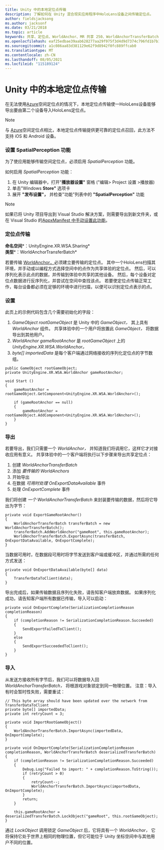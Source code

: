 ```yaml
---
title: Unity 中的本地定位点传输
description: 了解如何在 Unity 混合现实应用程序中HoloLens设备之间传输定位点。
author: fieldsjacksong
ms.author: jacksonf
ms.date: 03/21/2018
ms.topic: article
keywords: 共享、定位点、WorldAnchor、MR 共享 250、WorldAnchorTransferBatch、SpatialPerception、传输、本地定位点传输、定位点导出、定位点导入
ms.openlocfilehash: eaf25edbae39aab628277aa29f975f3d4d9d7374c796fd1b7b159053d4a46b95
ms.sourcegitcommit: a1c086aa83d381129e62f9d8942f0fc889ffcab0
ms.translationtype: MT
ms.contentlocale: zh-CN
ms.lasthandoff: 08/05/2021
ms.locfileid: "115189124"
---
```

# <a name="local-anchor-transfers-in-unity"></a>Unity 中的本地定位点传输

在无法使用<a href="/azure/spatial-anchors" target="_blank">Azure</a>空间定位点的情况下，本地定位点传输使一HoloLens设备能够导出要由第二个设备导入HoloLens定位点。

>[!NOTE]
>与 <a href="/azure/spatial-anchors" target="_blank">Azure</a>空间定位点相比，本地定位点传输提供更可靠的定位点召回，此方法不支持 iOS 和 Android 设备。

### <a name="setting-the-spatialperception-capability"></a>设置 SpatialPerception 功能

为了使应用能够传输空间定位点，必须启用 *SpatialPerception* 功能。

如何启用 *SpatialPerception* 功能：
1. 在 Unity 编辑器中，打开"**播放器设置"** 窗格 ("编辑> Project 设置 >播放器) 
2. 单击"Windows **Store"** 选项卡
3. 展开 **"发布设置"，** 并检查"功能"列表中的 **"SpatialPerception"** 功能

>[!NOTE]
>如果已将 Unity 项目导出到 Visual Studio 解决方案，则需要导出到新文件夹，或在 Visual Studio 的[AppxManifest 中手动设置此功能](local-anchor-transfers-in-directx.md#set-up-your-app-to-use-the-spatialperception-capability)。

### <a name="anchor-transfer"></a>定位点传输

**命名空间***：UnityEngine.XR.WSA.Sharing*<br>
**类型***：WorldAnchorTransferBatch*

若要传输 [WorldAnchor，](../develop/unity/coordinate-systems-in-unity.md)必须建立要传输的定位点。 其中一个HoloLens扫描其环境，并手动或以编程方式选择空间中的点作为共享体验的定位点。 然后，可以序列化表示此点的数据，并传输到体验中共享的其他设备。 然后，每个设备对定位点数据进行反序列化，并尝试在空间中查找该点。 若要使定位点传输正常工作，每台设备都必须在足够的环境中进行扫描，以便可以识别定位点表示的点。

### <a name="setup"></a>设置

此页上的示例代码包含几个需要初始化的字段：
1. *GameObject rootGameObject* 是 Unity 中的 *GameObject，* 其上具有 *WorldAnchor* 组件。 共享体验中的一个用户将放置此 *GameObject，* 将数据导出到其他用户。
2. *WorldAnchor gameRootAnchor* 是 *rootGameObject* 上的 *UnityEngine.XR.WSA.WorldAnchor。*
3. *byte[] importedData* 是每个客户端通过网络接收的序列化定位点的字节数组。

```
public GameObject rootGameObject;
private UnityEngine.XR.WSA.WorldAnchor gameRootAnchor;

void Start ()
{
    gameRootAnchor = rootGameObject.GetComponent<UnityEngine.XR.WSA.WorldAnchor>();

    if (gameRootAnchor == null)
    {
        gameRootAnchor = rootGameObject.AddComponent<UnityEngine.XR.WSA.WorldAnchor>();
    }
}
```

### <a name="exporting"></a>导出

若要导出，我们只需要一个 *WorldAnchor，* 并知道我们将调用它，这样它才对接收应用有意义。 共享体验中的一个客户端将执行以下步骤来导出共享定位点：
1. 创建 *WorldAnchorTransferBatch*
2. 添加 *要传输的 WorldAnchors*
3. 开始导出
4. 在数据 *可用时处理 OnExportDataAvailable* 事件
5. 处理 *OnExportComplete* 事件

我们将创建 *一个 WorldAnchorTransferBatch* 来封装要传输的数据，然后将它导出为字节：

```
private void ExportGameRootAnchor()
{
    WorldAnchorTransferBatch transferBatch = new WorldAnchorTransferBatch();
    transferBatch.AddWorldAnchor("gameRoot", this.gameRootAnchor);
    WorldAnchorTransferBatch.ExportAsync(transferBatch, OnExportDataAvailable, OnExportComplete);
}
```

当数据可用时，在数据段可用时将字节发送到客户端或缓冲区，并通过所需的任何方式发送：

```
private void OnExportDataAvailable(byte[] data)
{
    TransferDataToClient(data);
}
```

导出完成后，如果传输数据且序列化失败，请告知客户端放弃数据。 如果序列化成功，请告知客户端所有数据已传输，导入可以启动：

```
private void OnExportComplete(SerializationCompletionReason completionReason)
{
    if (completionReason != SerializationCompletionReason.Succeeded)
    {
        SendExportFailedToClient();
    }
    else
    {
        SendExportSucceededToClient();
    }
}
```

### <a name="importing"></a>导入

从发送方接收所有字节后，我们可以将数据导入回 *WorldAnchorTransferBatch，* 将根游戏对象锁定到同一物理位置。 注意：导入有时会暂时性失败，需要重试：

```
// This byte array should have been updated over the network from TransferDataToClient
private byte[] importedData;
private int retryCount = 3;

private void ImportRootGameObject()
{
    WorldAnchorTransferBatch.ImportAsync(importedData, OnImportComplete);
}

private void OnImportComplete(SerializationCompletionReason completionReason, WorldAnchorTransferBatch deserializedTransferBatch)
{
    if (completionReason != SerializationCompletionReason.Succeeded)
    {
        Debug.Log("Failed to import: " + completionReason.ToString());
        if (retryCount > 0)
        {
            retryCount--;
            WorldAnchorTransferBatch.ImportAsync(importedData, OnImportComplete);
        }
        return;
    }

    this.gameRootAnchor = deserializedTransferBatch.LockObject("gameRoot", this.rootGameObject);
}
```

通过 *LockObject* 调用锁定 *GameObject* 后，它将具有一个 *WorldAnchor，* 它将保持它处于世界上相同的物理位置，但它可能位于 Unity 坐标空间中与其他用户不同的位置。